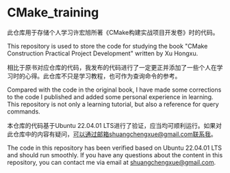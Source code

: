 # CMake_training
此仓库用于存储个人学习许宏旭所著《CMake构建实战项目开发卷》时的代码。

This repository is used to store the code for studying the book "CMake Construction Practical Project Development" written by Xu Hongxu.

相比于原书对应仓库的代码，我发布的代码进行了一定更正并添加了一些个人在学习时的心得。此仓库不只是学习教程，也可作为查询命令的参考。

Compared with the code in the original book, I have made some corrections to the code I published and added some personal experience in learning. This repository is not only a learning tutorial, but also a reference for query commands.

本仓库的代码基于Ubuntu 22.04.01 LTS进行了验证，应当均可顺利运行。如果对此仓库中的内容有疑问，可以通过邮箱shuangchengxue@gmail.com联系我。

The code in this repository has been verified based on Ubuntu 22.04.01 LTS and should run smoothly. If you have any questions about the content in this repository, you can contact me via email at shuangchengxue@gmail.com.
